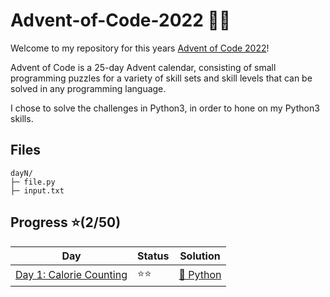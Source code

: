 # Advent-of-Code-2022 🎄🧝

Welcome to my repository for this years [Advent of Code 2022](https://adventofcode.com/2022)! 

Advent of Code is a 25-day Advent calendar, consisting of small programming puzzles for a variety of skill sets 
and skill levels that can be solved in any programming language. 

I chose to solve the challenges in Python3, in order to hone on my Python3 skills.

## Files
```
dayN/
├─ file.py
├─ input.txt
```

## Progress ⭐️(2/50)
|Day|Status|Solution|
| --- | --- | --- |
| [Day 1: Calorie Counting](https://github.com/bjarnerossen/Advent-of-Code-2022/tree/main/day1) | ⭐️⭐️ | [🐍 Python](https://github.com/bjarnerossen/Advent-of-Code-2022/tree/main/day1) |

